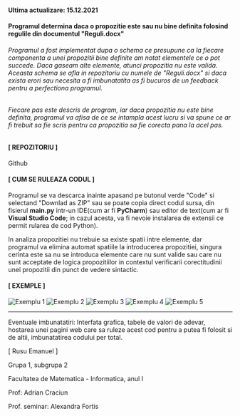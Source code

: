 #### Ultima actualizare: 15.12.2021
 
#### Programul determina daca o propozitie este sau nu bine definita folosind regulile din documentul "Reguli.docx"
###### Programul a fost implementat dupa o schema ce presupune ca la fiecare componenta a unei propozitii bine definite am notat elementele ce o pot succede. Daca gaseam alte elemente, atunci propozitia nu este valida. Aceasta schema se afla in repozitoriu cu numele de "Reguli.docx" si daca exista erori sau necesita a fi imbunatatita as fi bucuros de un feedback pentru a perfectiona programul.

###### Fiecare pas este descris de program, iar daca propozitia nu este bine definita, programul va afisa de ce se intampla acest lucru si va spune ce ar fi trebuit sa fie scris pentru ca propozitia sa fie corecta pana la acel pas.



#### [ REPOZITORIU ]

Github

#### [ CUM SE RULEAZA CODUL ]

Programul se va descarca inainte apasand pe butonul verde "Code" si selectand "Downlad as ZIP" sau se poate copia direct codul sursa, din fisierul **main.py** intr-un IDE(cum ar fi **PyCharm**) sau editor de text(cum ar fi **Visual Studio Code**; in cazul acesta, va fi nevoie instalarea de extensii ce permit rularea de cod Python).


In analiza propozitiei nu trebuie sa existe spatii intre elemente, dar programul va elimina automat spatiile la introducerea propozitiei, singura cerinta este sa nu se introduca elemente care nu sunt valide sau care nu sunt acceptate de logica propozitiilor in contextul verificarii corectitudinii unei propozitii din punct de vedere sintactic.

#### [ EXEMPLE ]

![Exemplu 1](https://user-images.githubusercontent.com/92999481/146650488-a09b8992-6139-4731-bdae-32299abbe0f3.png)
![Exemplu 2](https://user-images.githubusercontent.com/92999481/146650490-92a8aaf0-b8ec-412e-a59f-e2c371584f7f.png)
![Exemplu 3](https://user-images.githubusercontent.com/92999481/146650492-dea6f30a-1e97-4590-9384-370796070d7a.png)
![Exemplu 4](https://user-images.githubusercontent.com/92999481/146650496-9dd6bf10-ad6b-4a8d-a10d-534100601ea2.png)
![Exemplu 5](https://user-images.githubusercontent.com/92999481/146650499-b0ef5f06-3c90-4b02-aee3-62b7020940a8.png)

---------------------------------------------------------------------------------------------------------------------------------------------------------------------------------

Eventuale imbunatatiri: Interfata grafica, tabele de valori de adevar, hostarea unei pagini web care sa ruleze acest cod pentru a putea fi folosit si de altii, imbunatatirea codului per total.


[ Rusu Emanuel ]

Grupa 1, subgrupa 2

Facultatea de Matematica - Informatica, anul I

Prof: Adrian Craciun

Prof. seminar: Alexandra Fortis
